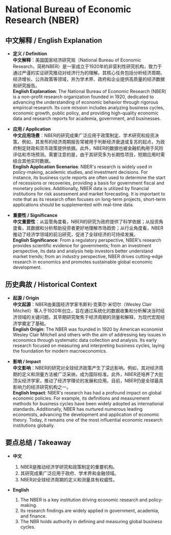 # National Bureau of Economic Research (NBER)

## 中文解释 / English Explanation

* **定义 / Definition**  
  **中文解释**：美国国家经济研究局（National Bureau of Economic Research，简称NBER）是一家成立于1920年的非营利性研究机构，致力于通过严谨的实证研究推动对经济行为的理解。其核心任务包括分析经济周期、经济增长、公共政策等领域，并为学术界、政府和企业提供高质量的经济数据和研究报告。  
  **English Explanation**: The National Bureau of Economic Research (NBER) is a non-profit research organization founded in 1920, dedicated to advancing the understanding of economic behavior through rigorous empirical research. Its core mission includes analyzing business cycles, economic growth, public policy, and providing high-quality economic data and research reports for academia, government, and businesses.

* **应用 / Application**  
  **中文应用场景**：NBER的研究成果广泛应用于政策制定、学术研究和投资决策。例如，其发布的经济周期报告常被用于判断经济衰退或复苏的起点，为政府制定财政和货币政策提供依据。此外，NBER的数据也被金融机构用于风险评估和市场预测。需要注意的是，由于其研究多为长期性项目，短期应用时需结合其他实时数据。  
  **English Application Scenarios**: NBER's research is widely used in policy-making, academic studies, and investment decisions. For instance, its business cycle reports are often used to determine the start of recessions or recoveries, providing a basis for government fiscal and monetary policies. Additionally, NBER data is utilized by financial institutions for risk assessment and market forecasting. It is important to note that as its research often focuses on long-term projects, short-term applications should be supplemented with real-time data.

* **重要性 / Significance**  
  **中文重要性**：从监管角度看，NBER的研究为政府提供了科学依据；从投资角度看，其数据和分析帮助投资者更好地理解市场趋势；从行业角度看，NBER推动了经济学领域的前沿研究，促进了全球经济的可持续发展。  
  **English Significance**: From a regulatory perspective, NBER's research provides scientific evidence for governments; from an investment perspective, its data and analysis help investors better understand market trends; from an industry perspective, NBER drives cutting-edge research in economics and promotes sustainable global economic development.

## 历史典故 / Historical Context

* **起源 / Origin**  
  **中文起源**：NBER由美国经济学家韦斯利·克莱尔·米切尔（Wesley Clair Mitchell）等人于1920年创立，旨在通过系统化的数据收集和分析解决当时经济领域的关键问题。其早期研究聚焦于经济周期的测量和解释，为现代宏观经济学奠定了基础。  
  **English Origin**: The NBER was founded in 1920 by American economist Wesley Clair Mitchell and others with the aim of addressing key issues in economics through systematic data collection and analysis. Its early research focused on measuring and interpreting business cycles, laying the foundation for modern macroeconomics.

* **影响 / Impact**  
  **中文影响**：NBER的研究对全球经济政策产生了深远影响。例如，其对经济周期的定义和测量方法被广泛采纳，成为国际标准。此外，NBER还培养了大批顶尖经济学家，推动了经济学理论的发展和应用。目前，NBER仍是全球最具影响力的经济研究机构之一。  
  **English Impact**: NBER's research has had a profound impact on global economic policies. For example, its definitions and measurement methods for business cycles have been widely adopted as international standards. Additionally, NBER has nurtured numerous leading economists, advancing the development and application of economic theory. Today, it remains one of the most influential economic research institutions globally.

## 要点总结 / Takeaway

* **中文**  
  1. NBER是推动经济学研究和政策制定的重要机构。
  2. 其研究成果广泛应用于政府、学术界和金融领域。
  3. NBER对全球经济周期的定义和测量具有权威性。

* **English**  
  1. The NBER is a key institution driving economic research and policy-making.
  2. Its research findings are widely applied in government, academia, and finance.
  3. The NBR holds authority in defining and measuring global business cycles.